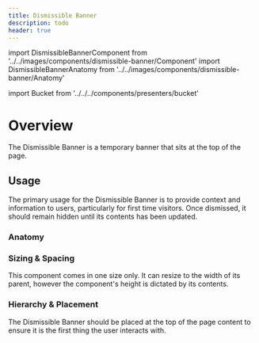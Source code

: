 ```yaml
---
title: Dismissible Banner
description: todo
header: true
---
```


import DismissibleBannerComponent from '../../images/components/dismissible-banner/Component'
import DismissibleBannerAnatomy from '../../images/components/dismissible-banner/Anatomy'

import Bucket from '../../../components/presenters/bucket'

<div className="bucket__container">
  <Bucket type="sketch" url="https://docs.royalnavy.io/design-system.sketch" />
  <Bucket type="storybook" url="https://storybook.royalnavy.io/?path=/docs/dismissible-banner--default" />
</div>

# Overview
The Dismissible Banner is a temporary banner that sits at the top of the page.

<DismissibleBannerComponent />

## Usage
The primary usage for the Dismissible Banner is to provide context and information to users, particularly for first time visitors. Once dismissed, it should remain hidden until its contents has been updated.

### Anatomy

<DismissibleBannerAnatomy />

### Sizing & Spacing
This component comes in one size only. It can resize to the width of its parent, however the component's height is dictated by its contents.

### Hierarchy & Placement
The Dismissible Banner should be placed at the top of the page content to ensure it is the first thing the user interacts with.
